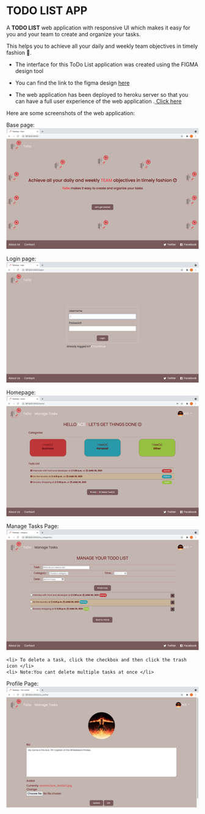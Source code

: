 # TODO LIST APP

A <strong>TODO LIST</strong> web application with responsive UI which makes it easy for you and your team to create and organize your tasks. 

This helps you to achieve all your daily and weekly team objectives in timely fashion :slightly_smiling_face:.

- The interface for this ToDo List application was created using the FIGMA design tool
- You can find the link to the figma design <a href="https://www.figma.com/proto/uiQbfkPQcVcliXj3ujhzV7/ToDo-App-prototype?page-id=0%3A1&node-id=3%3A9&viewport=244%2C301%2C0.13127148151397705&scaling=scale-down"> here </a> 

- The web application has been deployed to heroku server so that you can have a full user experience of the web application .<a href="https://faruqs-todo-app.herokuapp.com/"> Click here </a>
       

Here are some screenshots of the web application:
<br>

Base page: <img src="./static/Readme/Base_page.png"> 

Login page: <img src="./static/Readme/Login.png"> 

Homepage: <img src="./static/Readme/Homepage.png"> 

Manage Tasks Page:  <img src="./static/Readme/Manage_page.png"> 
 ```shell
 <li> To delete a task, click the checkbox and then click the trash icon </li>
 <li> Note:You cant delete multiple tasks at once </li>
 ```

Profile Page: <img src="./static/Readme/Profile.png"> 

